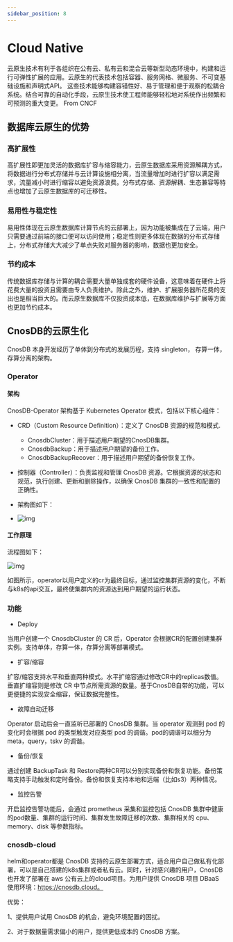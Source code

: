 ```yaml
---
sidebar_position: 8
---
```


# Cloud Native

云原生技术有利于各组织在公有云、私有云和混合云等新型动态环境中，构建和运行可弹性扩展的应用。云原生的代表技术包括容器、服务网格、微服务、不可变基础设施和声明式API。
这些技术能够构建容错性好、易于管理和便于观察的松耦合系统。结合可靠的自动化手段，云原生技术使工程师能够轻松地对系统作出频繁和可预测的重大变更。 From CNCF

## 数据库云原生的优势

### 高扩展性

高扩展性即更加灵活的数据库扩容与缩容能力，云原生数据库采用资源解耦方式，将数据进行分布式存储并与云计算设施相分离，当流量增加时进行扩容以满足需求，流量减小时进行缩容以避免资源浪费。分布式存储、资源解耦、生态兼容等特点也增加了云原生数据库的可迁移性。

### 易用性与稳定性

易用性体现在云原生数据库计算节点的云部署上，因为功能被集成在了云端，用户只需要通过前端的接口便可以访问使用；稳定性则更多体现在数据的分布式存储上，分布式存储大大减少了单点失败对服务器的影响，数据也更加安全。

### 节约成本

传统数据库存储与计算的耦合需要大量单独成套的硬件设备，这意味着在硬件上将花费大量的投资且需要由专人负责维护。除此之外，维护、扩展服务器所花费的支出也是相当巨大的。而云原生数据库不仅投资成本低，在数据库维护与扩展等方面也更加节约成本。

## CnosDB的云原生化

CnosDB 本身开发经历了单体到分布式的发展历程，支持 singleton， 存算一体，存算分离的架构。

### Operator

#### 架构

CnosDB-Operator 架构基于 Kubernetes Operator 模式，包括以下核心组件：

- CRD（Custom Resource Definition）：定义了 CnosDB 资源的规范和模式.
  - CnosdbCluster：用于描述用户期望的CnosDB集群。
  - CnosdbBackup：用于描述用户期望的备份工作。
  - CnosdbBackupRecover：用于描述用户期望的备份恢复工作。

- 控制器（Controller）：负责监视和管理 CnosDB 资源。它根据资源的状态和规范，执行创建、更新和删除操作，以确保 CnosDB 集群的一致性和配置的正确性。

- 架构图如下：

- ![img](/img/reference_concept_design_cloud_1.png)

#### 工作原理

流程图如下：

![img](/img/reference_concept_design_cloud_2.png)

如图所示，operator以用户定义的cr为最终目标，通过监控集群资源的变化，不断与k8s的api交互，最终使集群内的资源达到用户期望的运行状态。

### 功能

- Deploy

当用户创建一个 CnosdbCluster 的 CR 后，Operator 会根据CR的配置创建集群实例。支持单体，存算一体，存算分离等部署模式。

- 扩容/缩容

扩容/缩容支持水平和垂直两种模式。水平扩缩容通过修改CR中的replicas数值。垂直扩缩容则是修改 CR 中节点所需资源的数量。基于CnosDB自带的功能，可以更便捷的实现安全缩容，保证数据完整性。

- 故障自动迁移

Operator 启动后会一直监听已部署的 CnosDB 集群。当 operator 观测到 pod 的变化时会根据 pod 的类型触发对应类型 pod 的调谐。pod的调谐可以细分为 meta，query，tskv 的调谐。

- 备份/恢复

通过创建 BackupTask 和 Restore两种CR可以分别实现备份和恢复功能。备份策略支持手动触发和定时备份。备份和恢复支持本地和远端（比如s3）两种情况。

- 监控告警

开启监控告警功能后，会通过 prometheus 采集和监控包括 CnosDB 集群中健康的pod数量、集群的运行时间、集群发生故障迁移的次数、集群相关的 cpu、memory、disk 等参数指标。

### cnosdb-cloud

helm和operator都是 CnosDB 支持的云原生部署方式，适合用户自己做私有化部署，可以是自己搭建的k8s集群或者私有云。同时，针对感兴趣的用户，CnosDB 也开发了部署在 aws 公有云上的cloud项目。为用户提供 CnosDB 项目 DBaaS 使用环境：https://cnosdb.cloud。

优势：

1、提供用户试用 CnosDB 的机会，避免环境配置的困扰。

2、对于数据量需求偏小的用户，提供更低成本的 CnosDB 方案。
